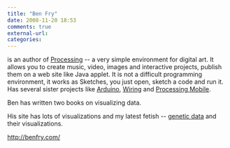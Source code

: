 ```yaml
---
title: "Ben Fry"
date: 2008-11-20 18:53
comments: true
external-url:
categories:
---
```

is an author of [Processing][1] -- a very simple environment for digital art. It allows you to create music, video, images and interactive projects, publish them on a web site like Java applet. It is not a difficult programming environment, it works as Sketches, you just open, sketch a code and run it. Has several sister projects like [Arduino][2], [Wiring][3] and [Processing Mobile][4].  
  
Ben has written two books on visualizing data.  
  
His site has lots of visualizations and my latest fetish -- [genetic data][5] and their visualizations.

<http://benfry.com/>

  [1]: http://www.processing.org/
  [2]: http://www.arduino.cc/
  [3]: http://www.wiring.org.co/
  [4]: http://mobile.processing.org/
  [5]: http://www.benfry.com/genetics/
